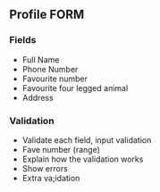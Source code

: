 ## Profile FORM

### Fields

- Full Name 
- Phone Number 
- Favourite number 
- Favourite four legged animal
- Address

### Validation
- Validate each field, input validation
- Fave number (range)
- Explain how the validation works
- Show errors
- Extra va;idation